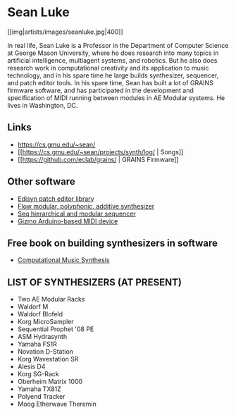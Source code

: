 # Sean Luke

[[img|artists/images/seanluke.jpg|400]]

In real life, Sean Luke is a Professor in the Department of Computer Science at George Mason University, where he does research into many topics in artificial intelligence, multiagent systems, and robotics.  But he also does research work in computational creativity and its application to music technology, and in his spare time he large builds synthesizer, sequencer, and patch editor tools.  In his spare time, Sean has built a lot of GRAINS firmware software, and has participated in the development and specification of MIDI running between modules in AE Modular systems. He lives in Washington, DC.

## Links

* https://cs.gmu.edu/~sean/
* [[https://cs.gmu.edu/~sean/projects/synth/log/ | Songs]]
* [[https://github.com/eclab/grains/ | GRAINS Firmware]]

## Other software

* [Edisyn patch editor library](https://github.com/eclab/edisyn)    
* [Flow modular, polyphonic, additive synthesizer](https://github.com/eclab/flow)
* [Seq hierarchical and modular sequencer](https://github.com/eclab/seq)
* [Gizmo Arduino-based MIDI device](https://cs.gmu.edu/~sean/projects/gizmo/)

## Free book on building synthesizers in software

* [Computational Music Synthesis](https://cs.gmu.edu/~sean/book/synthesis/)                                             

## LIST OF SYNTHESIZERS (AT PRESENT)

* Two AE Modular Racks
* Waldorf M
* Waldorf Blofeld
* Korg MicroSampler
* Sequential Prophet '08 PE
* ASM Hydrasynth
* Yamaha FS1R
* Novation D-Station
* Korg Wavestation SR
* Alesis D4
* Korg SG-Rack
* Oberheim Matrix 1000
* Yamaha TX81Z
* Polyend Tracker
* Moog Etherwave Theremin